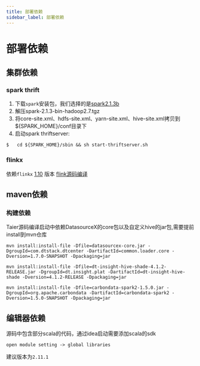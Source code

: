 ```yaml
---
title: 部署依赖
sidebar_label: 部署依赖
---
```


# 部署依赖
## 集群依赖
### spark thrift
1. 下载`spark`安装包，我们选择的是[spark2.1.3b](https://archive.apache.org/dist/spark/spark-2.1.3/spark-2.1.3-bin-hadoop2.7.tgz)
2. 解压spark-2.1.3-bin-hadoop2.7.tgz
3. 将core-site.xml、hdfs-site.xml、yarn-site.xml、hive-site.xml拷贝到${SPARK_HOME}/conf目录下
4. 启动spark thriftserver:
```shell
$   cd ${SPARK_HOME}/sbin && sh start-thriftserver.sh
```

### flinkx
依赖`flinkx` [1.10](https://github.com/DTStack/flinkx/releases/tag/1.10.5) 版本
[flink源码编译](https://github.com/DTStack/flinkx/blob/master/docs/quickstart.md)

## maven依赖
### 构建依赖
Taier源码编译启动中依赖DatasourceX的core包以及自定义hive的jar包,需要提前install到mvn仓库
```shell
mvn install:install-file -Dfile=datasourcex-core.jar -DgroupId=com.dtstack.dtcenter -DartifactId=common.loader.core -Dversion=1.7.0-SNAPSHOT -Dpackaging=jar
```

```shell
mvn install:install-file -Dfile=dt-insight-hive-shade-4.1.2-RELEASE.jar -DgroupId=dt.insight.plat -DartifactId=dt-insight-hive-shade -Dversion=4.1.2-RELEASE -Dpackaging=jar
```

```shell
mvn install:install-file -Dfile=carbondata-spark2-1.5.0.jar -DgroupId=org.apache.carbondata -DartifactId=carbondata-spark2 -Dversion=1.5.0-SNAPSHOT -Dpackaging=jar
```

## 编辑器依赖
源码中包含部分scala的代码，通过idea启动需要添加scala的sdk 
```editorconfig
open module setting -> global libraries
```
建议版本为`2.11.1`

